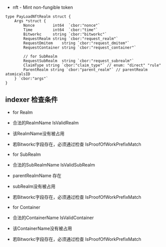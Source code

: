 - nft - Mint non-fungible token
``` 
type PayLoadNftRealm struct {
	Args *struct {
		Nonce        int64  `cbor:"nonce"`
		Time         int64  `cbor:"time"`
		Bitworkc     string `cbor:"bitworkc"`
		RequestRealm string `cbor:"request_realm"`
        RequestDmitem    string `cbor:"request_dmitem"`
	    RequestContainer string `cbor:"request_container"`

		// for SubRealm
		RequestSubRealm  string `cbor:"request_subrealm"`
	    ClaimType string `cbor:"claim_type"` // enum: "direct" "rule"
	    ParentRealm string `cbor:"parent_realm"` // parentRealm atomicalsID
	} `cbor:"args"`
}
``` 

## indexer 检查条件
- for Realm
- 合法的RealmName IsValidRealm
- 该RealmName没有被占用
- 若Bitworkc字段存在，必须通过检查 IsProofOfWorkPrefixMatch

- for SubRealm
- 合法的SubRealmName IsValidSubRealm
- parentRealmName 存在
- subRealm没有被占用
- 若Bitworkc字段存在，必须通过检查 IsProofOfWorkPrefixMatch

- for Container
- 合法的ContainerName IsValidContainer
- 该ContainerName没有被占用
- 若Bitworkc字段存在，必须通过检查 IsProofOfWorkPrefixMatch

